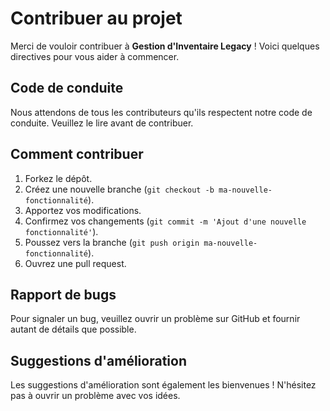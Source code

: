 # Contribuer au projet

Merci de vouloir contribuer à **Gestion d'Inventaire Legacy** ! Voici quelques directives pour vous aider à commencer.

## Code de conduite
Nous attendons de tous les contributeurs qu'ils respectent notre code de conduite. Veuillez le lire avant de contribuer.

## Comment contribuer
1. Forkez le dépôt.
2. Créez une nouvelle branche (`git checkout -b ma-nouvelle-fonctionnalité`).
3. Apportez vos modifications.
4. Confirmez vos changements (`git commit -m 'Ajout d'une nouvelle fonctionnalité'`).
5. Poussez vers la branche (`git push origin ma-nouvelle-fonctionnalité`).
6. Ouvrez une pull request.

## Rapport de bugs
Pour signaler un bug, veuillez ouvrir un problème sur GitHub et fournir autant de détails que possible.

## Suggestions d'amélioration
Les suggestions d'amélioration sont également les bienvenues ! N'hésitez pas à ouvrir un problème avec vos idées.